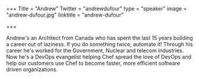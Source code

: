 +++
Title = "Andrew"
Twitter = "andrewdufour"
type = "speaker"
image = "andrew-dufour.jpg"
linktitle = "andrew-dufour"

+++

Andrew's an Architect from Canada who has spent the last 15 years building a career out of laziness. If you do something twice, automate it! Through his career he's worked for the Government, Nuclear and telecom industries. Now he's a DevOps evangelist helping Chef spread the love of DevOps and help our customers use Chef to become faster, more efficient software driven organizations.